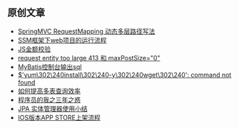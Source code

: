 ## 原创文章

- [SpringMVC RequestMapping 动态多层路径写法][10]
- [SSM框架下web项目的运行流程][1]
- [JS金额校验][2]
- [request entity too large 413 和 maxPostSize="0"][3]
- [MyBatis控制台输出sql][4]
- [$'yum\302\240install\302\240-y\302\240wget\302\240': command not found][5]
- [如何提高多表查询效率][6]
- [程序员的我之三年之惑][7]
- [JPA 实体管理器使用小结][8]
- [IOS版本APP STORE上架流程][9]

[1]:https://github.com/kingv8/blog/issues/2
[2]:https://github.com/kingv8/blog/issues/3
[3]:https://github.com/kingv8/blog/issues/4
[4]:https://github.com/kingv8/blog/issues/5
[5]:https://github.com/kingv8/blog/issues/6
[6]:https://github.com/kingv8/blog/issues/7
[7]:https://github.com/kingv8/blog/issues/8
[8]:https://github.com/kingv8/blog/issues/9
[9]:https://github.com/kingv8/blog/issues/11
[10]:https://github.com/kingv8/blog/issues/12
